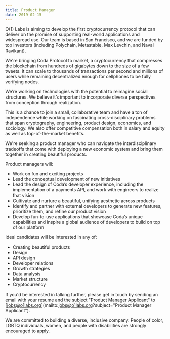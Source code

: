 ```yaml
---
title: Product Manager
date: 2019-02-15
---
```

O(1) Labs is aiming to develop the first cryptocurrency protocol that can deliver on the promise of supporting real-world applications and widespread use. Our team is based in San Francisco, and we are funded by top investors (including Polychain, Metastable, Max Levchin, and Naval Ravikant).

We're bringing Coda Protocol to market, a cryptocurrency that compresses the blockchain from hundreds of gigabytes down to the size of a few tweets. It can scale to thousands of transactions per second and millions of users while remaining decentralized enough for cellphones to be fully verifying nodes.

We’re working on technologies with the potential to reimagine social structures. We believe it’s important to incorporate diverse perspectives from conception through realization.

This is a chance to join a small, collaborative team and have a ton of independence while working on fascinating cross-disciplinary problems that span cryptography, engineering, product design, economics, and sociology. We also offer competitive compensation both in salary and equity as well as top-of-the-market benefits.

We're seeking a product manager who can navigate the interdisciplinary tradeoffs that come with deploying a new economic system and bring them together in creating beautiful products.

Product managers will:

* Work on fun and exciting projects
* Lead the conceptual development of new initiatives
* Lead the design of Coda’s developer experience, including the implementation of a payments API, and work with engineers to realize that vision
* Cultivate and nurture a beautiful, unifying aesthetic across products
* Identify and partner with external developers to generate new features, prioritize them, and refine our product vision
* Develop fun-to-use applications that showcase Coda’s unique capabilities and inspire a global audience of developers to build on top of our platform

Ideal candidates will be interested in any of:

* Creating beautiful products
* Design
* API design
* Developer relations
* Growth strategies
* Data analysis
* Market structure
* Cryptocurrency

If you'd be interested in talking further, please get in touch by sending an email with your resume and the subject "Product Manager Applicant" to [jobs@o1labs.org](mailto:jobs@o1labs.org?subject="Product Manager Applicant").

We are committed to building a diverse, inclusive company. People of color, LGBTQ individuals, women, and people with disabilities are strongly encouraged to apply.

